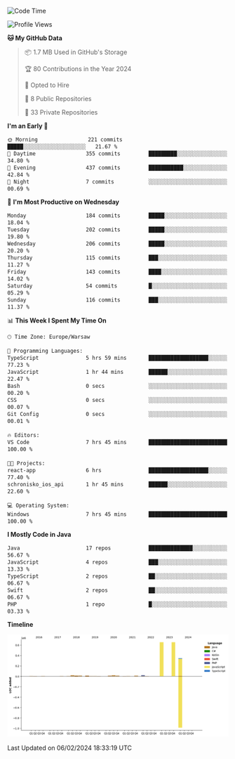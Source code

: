 <!--START_SECTION:waka-->
![Code Time](http://img.shields.io/badge/Code%20Time-166%20hrs%2050%20mins-blue)

![Profile Views](http://img.shields.io/badge/Profile%20Views-0-blue)

**🐱 My GitHub Data** 

> 📦 1.7 MB Used in GitHub's Storage 
 > 
> 🏆 80 Contributions in the Year 2024
 > 
> 💼 Opted to Hire
 > 
> 📜 8 Public Repositories 
 > 
> 🔑 33 Private Repositories 
 > 
**I'm an Early 🐤** 

```text
🌞 Morning                221 commits         █████░░░░░░░░░░░░░░░░░░░░   21.67 % 
🌆 Daytime                355 commits         █████████░░░░░░░░░░░░░░░░   34.80 % 
🌃 Evening                437 commits         ███████████░░░░░░░░░░░░░░   42.84 % 
🌙 Night                  7 commits           ░░░░░░░░░░░░░░░░░░░░░░░░░   00.69 % 
```
📅 **I'm Most Productive on Wednesday** 

```text
Monday                   184 commits         █████░░░░░░░░░░░░░░░░░░░░   18.04 % 
Tuesday                  202 commits         █████░░░░░░░░░░░░░░░░░░░░   19.80 % 
Wednesday                206 commits         █████░░░░░░░░░░░░░░░░░░░░   20.20 % 
Thursday                 115 commits         ███░░░░░░░░░░░░░░░░░░░░░░   11.27 % 
Friday                   143 commits         ████░░░░░░░░░░░░░░░░░░░░░   14.02 % 
Saturday                 54 commits          █░░░░░░░░░░░░░░░░░░░░░░░░   05.29 % 
Sunday                   116 commits         ███░░░░░░░░░░░░░░░░░░░░░░   11.37 % 
```


📊 **This Week I Spent My Time On** 

```text
🕑︎ Time Zone: Europe/Warsaw

💬 Programming Languages: 
TypeScript               5 hrs 59 mins       ███████████████████░░░░░░   77.23 % 
JavaScript               1 hr 44 mins        ██████░░░░░░░░░░░░░░░░░░░   22.47 % 
Bash                     0 secs              ░░░░░░░░░░░░░░░░░░░░░░░░░   00.20 % 
CSS                      0 secs              ░░░░░░░░░░░░░░░░░░░░░░░░░   00.07 % 
Git Config               0 secs              ░░░░░░░░░░░░░░░░░░░░░░░░░   00.01 % 

🔥 Editors: 
VS Code                  7 hrs 45 mins       █████████████████████████   100.00 % 

🐱‍💻 Projects: 
react-app                6 hrs               ███████████████████░░░░░░   77.40 % 
schronisko_ios_api       1 hr 45 mins        ██████░░░░░░░░░░░░░░░░░░░   22.60 % 

💻 Operating System: 
Windows                  7 hrs 45 mins       █████████████████████████   100.00 % 
```

**I Mostly Code in Java** 

```text
Java                     17 repos            ██████████████░░░░░░░░░░░   56.67 % 
JavaScript               4 repos             ███░░░░░░░░░░░░░░░░░░░░░░   13.33 % 
TypeScript               2 repos             ██░░░░░░░░░░░░░░░░░░░░░░░   06.67 % 
Swift                    2 repos             ██░░░░░░░░░░░░░░░░░░░░░░░   06.67 % 
PHP                      1 repo              █░░░░░░░░░░░░░░░░░░░░░░░░   03.33 % 
```



**Timeline**

![Lines of Code chart](https://raw.githubusercontent.com/KuaQ/KuaQ/main/assets/bar_graph.png)


 Last Updated on 06/02/2024 18:33:19 UTC
<!--END_SECTION:waka-->
